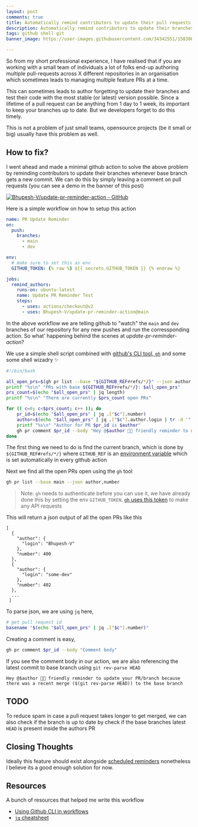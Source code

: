 ```yaml
---
layout: post
comments: true
title: Automatically remind contributors to update their pull requests
description: Automatically remind contributors to update their branches whenever there is a new commit in base branch
tags: github shell git
banner_image: https://user-images.githubusercontent.com/34342551/158306923-519008b8-16ab-4117-a597-2b678ebedabd.png

---
```


So from my short professional experience, I have realised that if you are working with a small team of individuals a lot of folks 
end-up authoring multiple pull-requests across X different repositories in an organisation which sometimes leads to managing multiple feature PRs at a time.

This can sometimes leads to author forgetting to update their branches and test their code with the most stable (or latest) version possible. Since a lifetime of a pull request can be anything from 1 day to 1 week, its important to keep your branches up to date. But we developers forget to do this timely.

This is not a problem of just small teams, opensource projects (be it small or big) usually have this problem as well.

## How to fix?
I went ahead and made a minimal github action to solve the above problem by reminding contributors to update their branches whenever base branch gets a new commit. We can do this by simply leaving a comment on pull requests (you can see a demo in the banner of this post)

[![Bhupesh-V/update-pr-reminder-action - GitHub](https://gh-card.dev/repos/Bhupesh-V/update-pr-reminder-action.svg?fullname=)](https://github.com/Bhupesh-V/update-pr-reminder-action)

Here is a simple workflow on how to setup this action


```yaml
name: PR Update Reminder
on:
  push:
    branches:
      - main
      - dev

env:
  # make sure to set this as env
  GITHUB_TOKEN: {% raw %} ${{ secrets.GITHUB_TOKEN }} {% endraw %}

jobs:
  remind_authors:
    runs-on: ubuntu-latest
    name: Update PR Reminder Test
    steps:
      - uses: actions/checkout@v2
      - uses: Bhupesh-V/update-pr-reminder-action@main
```

In the above workflow we are telling github to "watch" the `main` and `dev` branches of our repository for any new pushes and run the corressponding action.
So what' happening behind the scenes at *update-pr-reminder-action*?

We use a simple shell script combined with [github's CLI tool, `gh`](https://cli.github.com/) and some some shell wizadry ✨

```bash
#!/bin/bash

all_open_prs=$(gh pr list --base "${GITHUB_REF#refs/*/}" --json author,number)
printf "%s\n" "PRs with base ${GITHUB_REF#refs/*/}: $all_open_prs"
prs_count=$(echo "$all_open_prs" | jq length)
printf "%s\n" "There are currently $prs_count open PRs"

for (( c=0; c<$prs_count; c++ )); do
    pr_id=$(echo "$all_open_prs" | jq .["$c"].number)
    author=$(echo "$all_open_prs" | jq .["$c"].author.login | tr -d '"')
    printf "%s\n" "Author for PR $pr_id is $author"
    gh pr comment $pr_id --body "Hey @$author 👋🏽 friendly reminder to update your PR/branch because there was a recent commit ($(git rev-parse HEAD)) to the base branch"
done
```

The first thing we need to do is find the current branch, which is done by `${GITHUB_REF#refs/*/}` where `GITHUB_REF` is an [environment variable](https://docs.github.com/en/actions/learn-github-actions/environment-variables#default-environment-variables) which is set automatically in every github action

Next we find all the open PRs open using the `gh` tool

```bash
gh pr list --base main --json author,number
```

> Note: `gh` needs to authenticate before you can use it, we have already done this by setting the env `GITHUB_TOKEN`. [`gh` uses this token](https://cli.github.com/manual/gh_help_environment) to make any API requests

This will return a json output of all the open PRs like this

```
[
  {
    "author": {
      "login": "Bhupesh-V"
    },
    "number": 400
  },
  {
    "author": {
      "login": "some-dev"
    },
    "number": 402
  },
  ...
 ] 
```

To parse json, we are using `jq` here,

```bash
# get pull request id
basename "$(echo "$all_open_prs" | jq .["$c"].number)"
```


Creating a comment is easy,

```bash
gh pr comment $pr_id --body "Comment body"
```

If you see the comment body in our action, we are also referencing the latest commit to base branch using `git rev-parse HEAD`

```
Hey @$author 👋🏽 friendly reminder to update your PR/branch because there was a recent merge ($(git rev-parse HEAD)) to the base branch
```

## TODO
To reduce spam in case a pull request takes longer to get merged, we can also check if the branch is up to date by check if the base branches latest `HEAD` is present inside the authors PR

## Closing Thoughts

Ideally this feature should exist alongside [scheduled reminders](https://docs.github.com/en/organizations/organizing-members-into-teams/managing-scheduled-reminders-for-your-team) nonetheless I believe its a good enough solution for now.


## Resources

A bunch of resources that helped me write this workflow

- [Using Github CLI in workflows](https://docs.github.com/en/actions/using-workflows/using-github-cli-in-workflows)
- [`jq` cheatsheet](https://docs.github.com/en/actions/using-workflows/using-github-cli-in-workflows)


